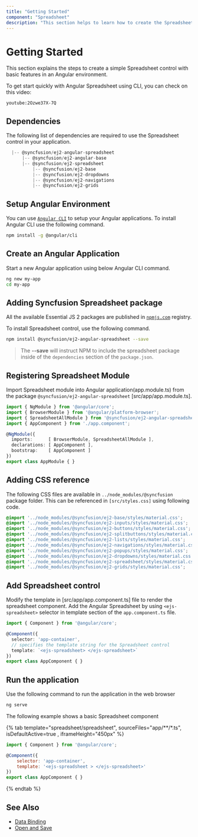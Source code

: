 ```yaml
---
title: "Getting Started"
component: "Spreadsheet"
description: "This section helps to learn how to create the Spreadsheet control in Angular application with its basic features like selection, editing, formatting, importing and exporting to Excel."
---
```


# Getting Started

This section explains the steps to create a simple Spreadsheet control with basic features in an Angular environment.

To get start quickly with Angular Spreadsheet using CLI, you can check on this video:

`youtube:2Ozwe37X-7Q`

## Dependencies

The following list of dependencies are required to use the Spreadsheet control in your application.

```js
  |-- @syncfusion/ej2-angular-spreadsheet
      |-- @syncfusion/ej2-angular-base
      |-- @syncfusion/ej2-spreadsheet
          |-- @syncfusion/ej2-base
          |-- @syncfusion/ej2-dropdowns
          |-- @syncfusion/ej2-navigations
          |-- @syncfusion/ej2-grids
```

## Setup Angular Environment

You can use [`Angular CLI`](https://github.com/angular/angular-cli) to setup your Angular applications.
To install Angular CLI use the following command.

```bash
npm install -g @angular/cli
```

## Create an Angular Application

Start a new Angular application using below Angular CLI command.

```bash
ng new my-app
cd my-app
```

## Adding Syncfusion Spreadsheet package

All the available Essential JS 2 packages are published in [`npmjs.com`](https://www.npmjs.com/~syncfusionorg) registry.

To install Spreadsheet control, use the following command.

```bash
npm install @syncfusion/ej2-angular-spreadsheet --save
```

> The **--save** will instruct NPM to include the spreadsheet package inside of the `dependencies` section of the `package.json`.

## Registering Spreadsheet Module

Import Spreadsheet module into Angular application(app.module.ts) from the package `@syncfusion/ej2-angular-spreadsheet` [src/app/app.module.ts].

```typescript
import { NgModule } from '@angular/core';
import { BrowserModule } from '@angular/platform-browser';
import { SpreadsheetAllModule } from '@syncfusion/ej2-angular-spreadsheet';
import { AppComponent } from './app.component';

@NgModule({
  imports:      [ BrowserModule, SpreadsheetAllModule ],
  declarations: [ AppComponent ],
  bootstrap:    [ AppComponent ]
})
export class AppModule { }
```

## Adding CSS reference

The following CSS files are available in `../node_modules/@syncfusion` package folder.
This can be referenced in `[src/styles.css]` using following code.

```css
@import '../node_modules/@syncfusion/ej2-base/styles/material.css';
@import '../node_modules/@syncfusion/ej2-inputs/styles/material.css';
@import '../node_modules/@syncfusion/ej2-buttons/styles/material.css';
@import '../node_modules/@syncfusion/ej2-splitbuttons/styles/material.css';
@import '../node_modules/@syncfusion/ej2-lists/styles/material.css';
@import '../node_modules/@syncfusion/ej2-navigations/styles/material.css';
@import '../node_modules/@syncfusion/ej2-popups/styles/material.css';
@import '../node_modules/@syncfusion/ej2-dropdowns/styles/material.css';
@import '../node_modules/@syncfusion/ej2-spreadsheet/styles/material.css';
@import '../node_modules/@syncfusion/ej2-grids/styles/material.css';
```

## Add Spreadsheet control

Modify the template in [src/app/app.component.ts] file to render the spreadsheet component. Add the Angular Spreadsheet by using `<ejs-spreadsheet>` selector in template section of the `app.component.ts` file.

```typescript
import { Component } from '@angular/core';

@Component({
  selector: 'app-container',
  // specifies the template string for the Spreadsheet control
  template: `<ejs-spreadsheet> </ejs-spreadsheet>`
})
export class AppComponent { }

```

## Run the application

Use the following command to run the application in the web browser

```cmd
ng serve
```

The following example shows a basic Spreadsheet component

{% tab template="spreadsheet/spreadsheet", sourceFiles="app/**/*.ts", isDefaultActive=true , iframeHeight="450px" %}

```javascript
import { Component } from '@angular/core';

@Component({
    selector: 'app-container',
    template: '<ejs-spreadsheet > </ejs-spreadsheet>'
})
export class AppComponent { }
```

{% endtab %}

## See Also

* [Data Binding](./data-binding)
* [Open and Save](./open-save)